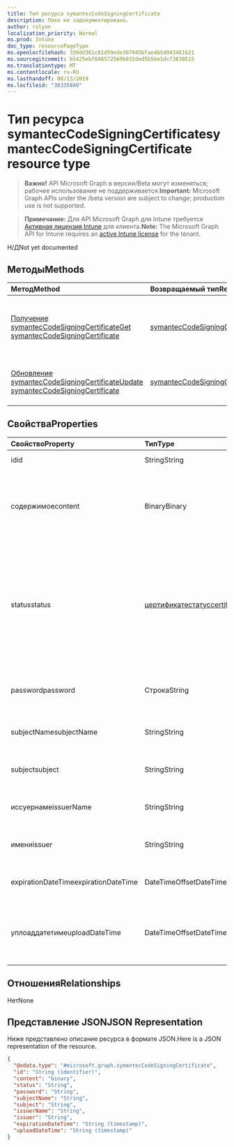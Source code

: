 ```yaml
---
title: Тип ресурса symantecCodeSigningCertificate
description: Пока не задокументировано.
author: rolyon
localization_priority: Normal
ms.prod: Intune
doc_type: resourcePageType
ms.openlocfilehash: 330dd361c01d59ede307945bfae4b5d043461621
ms.sourcegitcommit: b5425ebf648572569b032ded5b56e1dcf3830515
ms.translationtype: MT
ms.contentlocale: ru-RU
ms.lasthandoff: 08/13/2019
ms.locfileid: "36335840"
---
```

# <a name="symanteccodesigningcertificate-resource-type"></a><span data-ttu-id="19a2f-103">Тип ресурса symantecCodeSigningCertificate</span><span class="sxs-lookup"><span data-stu-id="19a2f-103">symantecCodeSigningCertificate resource type</span></span>

> <span data-ttu-id="19a2f-104">**Важно!** API Microsoft Graph в версии/Beta могут изменяться; рабочее использование не поддерживается.</span><span class="sxs-lookup"><span data-stu-id="19a2f-104">**Important:** Microsoft Graph APIs under the /beta version are subject to change; production use is not supported.</span></span>

> <span data-ttu-id="19a2f-105">**Примечание:** Для API Microsoft Graph для Intune требуется [Активная лицензия Intune](https://go.microsoft.com/fwlink/?linkid=839381) для клиента.</span><span class="sxs-lookup"><span data-stu-id="19a2f-105">**Note:** The Microsoft Graph API for Intune requires an [active Intune license](https://go.microsoft.com/fwlink/?linkid=839381) for the tenant.</span></span>

<span data-ttu-id="19a2f-106">Н/Д</span><span class="sxs-lookup"><span data-stu-id="19a2f-106">Not yet documented</span></span>

## <a name="methods"></a><span data-ttu-id="19a2f-107">Методы</span><span class="sxs-lookup"><span data-stu-id="19a2f-107">Methods</span></span>
|<span data-ttu-id="19a2f-108">Метод</span><span class="sxs-lookup"><span data-stu-id="19a2f-108">Method</span></span>|<span data-ttu-id="19a2f-109">Возвращаемый тип</span><span class="sxs-lookup"><span data-stu-id="19a2f-109">Return Type</span></span>|<span data-ttu-id="19a2f-110">Описание</span><span class="sxs-lookup"><span data-stu-id="19a2f-110">Description</span></span>|
|:---|:---|:---|
|[<span data-ttu-id="19a2f-111">Получение symantecCodeSigningCertificate</span><span class="sxs-lookup"><span data-stu-id="19a2f-111">Get symantecCodeSigningCertificate</span></span>](../api/intune-apps-symanteccodesigningcertificate-get.md)|<span data-ttu-id="19a2f-112">[symantecCodeSigningCertificate](../resources/intune-apps-symanteccodesigningcertificate.md);</span><span class="sxs-lookup"><span data-stu-id="19a2f-112">[symantecCodeSigningCertificate](../resources/intune-apps-symanteccodesigningcertificate.md)</span></span>|<span data-ttu-id="19a2f-113">Чтение свойств и связей объекта [symantecCodeSigningCertificate](../resources/intune-apps-symanteccodesigningcertificate.md) .</span><span class="sxs-lookup"><span data-stu-id="19a2f-113">Read properties and relationships of the [symantecCodeSigningCertificate](../resources/intune-apps-symanteccodesigningcertificate.md) object.</span></span>|
|[<span data-ttu-id="19a2f-114">Обновление symantecCodeSigningCertificate</span><span class="sxs-lookup"><span data-stu-id="19a2f-114">Update symantecCodeSigningCertificate</span></span>](../api/intune-apps-symanteccodesigningcertificate-update.md)|<span data-ttu-id="19a2f-115">[symantecCodeSigningCertificate](../resources/intune-apps-symanteccodesigningcertificate.md);</span><span class="sxs-lookup"><span data-stu-id="19a2f-115">[symantecCodeSigningCertificate](../resources/intune-apps-symanteccodesigningcertificate.md)</span></span>|<span data-ttu-id="19a2f-116">Обновление свойств объекта [symantecCodeSigningCertificate](../resources/intune-apps-symanteccodesigningcertificate.md) .</span><span class="sxs-lookup"><span data-stu-id="19a2f-116">Update the properties of a [symantecCodeSigningCertificate](../resources/intune-apps-symanteccodesigningcertificate.md) object.</span></span>|

## <a name="properties"></a><span data-ttu-id="19a2f-117">Свойства</span><span class="sxs-lookup"><span data-stu-id="19a2f-117">Properties</span></span>
|<span data-ttu-id="19a2f-118">Свойство</span><span class="sxs-lookup"><span data-stu-id="19a2f-118">Property</span></span>|<span data-ttu-id="19a2f-119">Тип</span><span class="sxs-lookup"><span data-stu-id="19a2f-119">Type</span></span>|<span data-ttu-id="19a2f-120">Описание</span><span class="sxs-lookup"><span data-stu-id="19a2f-120">Description</span></span>|
|:---|:---|:---|
|<span data-ttu-id="19a2f-121">id</span><span class="sxs-lookup"><span data-stu-id="19a2f-121">id</span></span>|<span data-ttu-id="19a2f-122">String</span><span class="sxs-lookup"><span data-stu-id="19a2f-122">String</span></span>|<span data-ttu-id="19a2f-123">Ключ объекта.</span><span class="sxs-lookup"><span data-stu-id="19a2f-123">The key of the entity.</span></span>|
|<span data-ttu-id="19a2f-124">содержимое</span><span class="sxs-lookup"><span data-stu-id="19a2f-124">content</span></span>|<span data-ttu-id="19a2f-125">Binary</span><span class="sxs-lookup"><span data-stu-id="19a2f-125">Binary</span></span>|<span data-ttu-id="19a2f-126">Сертификат подписи кода Windows Symantec в формате необработанных данных.</span><span class="sxs-lookup"><span data-stu-id="19a2f-126">The Windows Symantec Code-Signing Certificate in the raw data format.</span></span>|
|<span data-ttu-id="19a2f-127">status</span><span class="sxs-lookup"><span data-stu-id="19a2f-127">status</span></span>|[<span data-ttu-id="19a2f-128">цертификатестатус</span><span class="sxs-lookup"><span data-stu-id="19a2f-128">certificateStatus</span></span>](../resources/intune-apps-certificatestatus.md)|<span data-ttu-id="19a2f-129">Состояние сертификата подготовлено или не подготовлено.</span><span class="sxs-lookup"><span data-stu-id="19a2f-129">The Cert Status Provisioned or not Provisioned.</span></span> <span data-ttu-id="19a2f-130">Возможные значения: `notProvisioned`, `provisioned`.</span><span class="sxs-lookup"><span data-stu-id="19a2f-130">Possible values are: `notProvisioned`, `provisioned`.</span></span>|
|<span data-ttu-id="19a2f-131">password</span><span class="sxs-lookup"><span data-stu-id="19a2f-131">password</span></span>|<span data-ttu-id="19a2f-132">Строка</span><span class="sxs-lookup"><span data-stu-id="19a2f-132">String</span></span>|<span data-ttu-id="19a2f-133">Пароль, необходимый для PFX-файла.</span><span class="sxs-lookup"><span data-stu-id="19a2f-133">The Password required for .pfx file.</span></span>|
|<span data-ttu-id="19a2f-134">subjectName</span><span class="sxs-lookup"><span data-stu-id="19a2f-134">subjectName</span></span>|<span data-ttu-id="19a2f-135">String</span><span class="sxs-lookup"><span data-stu-id="19a2f-135">String</span></span>|<span data-ttu-id="19a2f-136">Имя субъекта для сертификата.</span><span class="sxs-lookup"><span data-stu-id="19a2f-136">The Subject Name for the cert.</span></span>|
|<span data-ttu-id="19a2f-137">subject</span><span class="sxs-lookup"><span data-stu-id="19a2f-137">subject</span></span>|<span data-ttu-id="19a2f-138">String</span><span class="sxs-lookup"><span data-stu-id="19a2f-138">String</span></span>|<span data-ttu-id="19a2f-139">Значение субъекта для сертификата.</span><span class="sxs-lookup"><span data-stu-id="19a2f-139">The Subject value for the cert.</span></span>|
|<span data-ttu-id="19a2f-140">иссуернаме</span><span class="sxs-lookup"><span data-stu-id="19a2f-140">issuerName</span></span>|<span data-ttu-id="19a2f-141">String</span><span class="sxs-lookup"><span data-stu-id="19a2f-141">String</span></span>|<span data-ttu-id="19a2f-142">Имя поставщика сертификата.</span><span class="sxs-lookup"><span data-stu-id="19a2f-142">The Issuer Name for the cert.</span></span>|
|<span data-ttu-id="19a2f-143">имени</span><span class="sxs-lookup"><span data-stu-id="19a2f-143">issuer</span></span>|<span data-ttu-id="19a2f-144">String</span><span class="sxs-lookup"><span data-stu-id="19a2f-144">String</span></span>|<span data-ttu-id="19a2f-145">Значение издателя для сертификата.</span><span class="sxs-lookup"><span data-stu-id="19a2f-145">The Issuer value for the cert.</span></span>|
|<span data-ttu-id="19a2f-146">expirationDateTime</span><span class="sxs-lookup"><span data-stu-id="19a2f-146">expirationDateTime</span></span>|<span data-ttu-id="19a2f-147">DateTimeOffset</span><span class="sxs-lookup"><span data-stu-id="19a2f-147">DateTimeOffset</span></span>|<span data-ttu-id="19a2f-148">Дата окончания срока действия сертификата.</span><span class="sxs-lookup"><span data-stu-id="19a2f-148">The Cert Expiration Date.</span></span>|
|<span data-ttu-id="19a2f-149">уплоаддатетиме</span><span class="sxs-lookup"><span data-stu-id="19a2f-149">uploadDateTime</span></span>|<span data-ttu-id="19a2f-150">DateTimeOffset</span><span class="sxs-lookup"><span data-stu-id="19a2f-150">DateTimeOffset</span></span>|<span data-ttu-id="19a2f-151">Тип сертификата сопроектировании в качестве сертификата Symantec.</span><span class="sxs-lookup"><span data-stu-id="19a2f-151">The Type of the CodeSigning Cert as Symantec Cert.</span></span>|

## <a name="relationships"></a><span data-ttu-id="19a2f-152">Отношения</span><span class="sxs-lookup"><span data-stu-id="19a2f-152">Relationships</span></span>
<span data-ttu-id="19a2f-153">Нет</span><span class="sxs-lookup"><span data-stu-id="19a2f-153">None</span></span>

## <a name="json-representation"></a><span data-ttu-id="19a2f-154">Представление JSON</span><span class="sxs-lookup"><span data-stu-id="19a2f-154">JSON Representation</span></span>
<span data-ttu-id="19a2f-155">Ниже представлено описание ресурса в формате JSON.</span><span class="sxs-lookup"><span data-stu-id="19a2f-155">Here is a JSON representation of the resource.</span></span>
<!-- {
  "blockType": "resource",
  "keyProperty": "id",
  "@odata.type": "microsoft.graph.symantecCodeSigningCertificate"
}
-->
``` json
{
  "@odata.type": "#microsoft.graph.symantecCodeSigningCertificate",
  "id": "String (identifier)",
  "content": "binary",
  "status": "String",
  "password": "String",
  "subjectName": "String",
  "subject": "String",
  "issuerName": "String",
  "issuer": "String",
  "expirationDateTime": "String (timestamp)",
  "uploadDateTime": "String (timestamp)"
}
```



